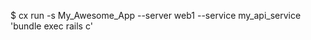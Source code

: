 <!-- layout:code post: run_examples -->


$ cx run -s My_Awesome_App --server web1 --service my_api_service 'bundle exec rails c'

